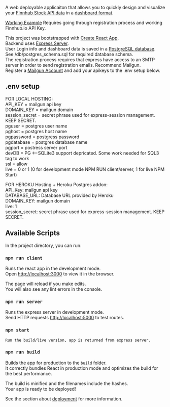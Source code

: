 A web deployable applicaiton that allows you to quickly design and visualize your [Finnhub Stock API data](https://finnhub.io/) in a [dashboard format](https://github.com/GlennStreetman/finnHub-Dashboard/blob/master/public/Example_small.jpg).

[Working Example](https://finn-dash.herokuapp.com/) Requires going through registration process and working Finnhub.io API Key.

This project was bootstrapped with [Create React App](https://github.com/facebook/create-react-app).  
Backend uses [Express Server](https://expressjs.com).  
User Login info and dashboard data is saved in a [PostgreSQL database](https://www.postgresql.org).  
See /db/postgres_schema.sql for required database schema.  
The registration process requires that express have access to an SMTP server in order to send registration emails. Recommend Mailgun.  
Register a [Mailgun Account](https://www.mailgun.com/) and add your apikeys to the .env setup below.

## .env setup

FOR LOCAL HOSTING:  
API_KEY = mailgun api key  
DOMAIN_KEY = mailgun domain  
session_secret = secret phrase used for express-session management. KEEP SECRET.  
pguser = postgres user name  
pghost = postgres host name  
pgpassword = postgress password  
pgdatabase = postgres database name  
pgport = postress server port  
devDB = PG <--SQLite3 support depricated. Some work needed for SQL3 tag to work  
ssl = allow  
live = 0 or 1 (0 for development mode NPM RUN client/server, 1 for live NPM Start)

FOR HEROKU Hosting + Heroku Postgres addon:  
API_Key: mailgun api key  
DATABASE_URL: Database URL provided by Heroku  
DOMAIN_KEY: mailgun domain  
live: 1  
session_secret: secret phrase used for express-session management. KEEP SECRET.

## Available Scripts

In the project directory, you can run:

### `npm run client`

Runs the react app in the development mode.<br />
Open [http://localhost:3000](http://localhost:3000) to view it in the browser.

The page will reload if you make edits.<br />
You will also see any lint errors in the console.

### `npm run server`

Runs the express server in development mode.<br />
Send HTTP requests [http://localhost:5000](http://localhost:5000) to test routes.

### `npm start`

    Run the build/live version, app is returned from express server.

### `npm run build`

Builds the app for production to the `build` folder.<br />
It correctly bundles React in production mode and optimizes the build for the best performance.

The build is minified and the filenames include the hashes.<br />
Your app is ready to be deployed!

See the section about [deployment](https://facebook.github.io/create-react-app/docs/deployment) for more information.
